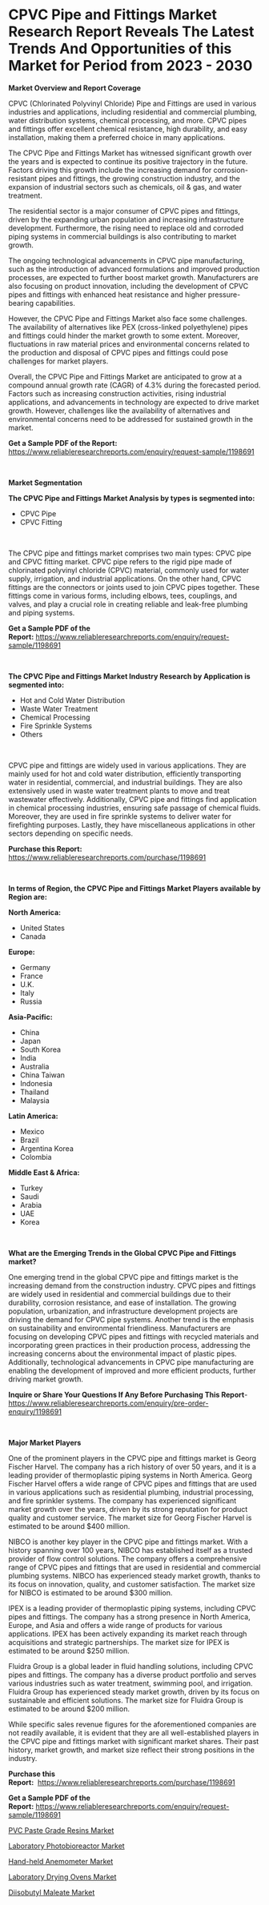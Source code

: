 <p><h1>CPVC Pipe and Fittings Market Research Report Reveals The Latest Trends And Opportunities of this Market for Period from 2023 - 2030</h1></p><p><strong>Market Overview and Report Coverage</strong></p>
<p><p>CPVC (Chlorinated Polyvinyl Chloride) Pipe and Fittings are used in various industries and applications, including residential and commercial plumbing, water distribution systems, chemical processing, and more. CPVC pipes and fittings offer excellent chemical resistance, high durability, and easy installation, making them a preferred choice in many applications.</p><p>The CPVC Pipe and Fittings Market has witnessed significant growth over the years and is expected to continue its positive trajectory in the future. Factors driving this growth include the increasing demand for corrosion-resistant pipes and fittings, the growing construction industry, and the expansion of industrial sectors such as chemicals, oil & gas, and water treatment.</p><p>The residential sector is a major consumer of CPVC pipes and fittings, driven by the expanding urban population and increasing infrastructure development. Furthermore, the rising need to replace old and corroded piping systems in commercial buildings is also contributing to market growth.</p><p>The ongoing technological advancements in CPVC pipe manufacturing, such as the introduction of advanced formulations and improved production processes, are expected to further boost market growth. Manufacturers are also focusing on product innovation, including the development of CPVC pipes and fittings with enhanced heat resistance and higher pressure-bearing capabilities.</p><p>However, the CPVC Pipe and Fittings Market also face some challenges. The availability of alternatives like PEX (cross-linked polyethylene) pipes and fittings could hinder the market growth to some extent. Moreover, fluctuations in raw material prices and environmental concerns related to the production and disposal of CPVC pipes and fittings could pose challenges for market players.</p><p>Overall, the CPVC Pipe and Fittings Market are anticipated to grow at a compound annual growth rate (CAGR) of 4.3% during the forecasted period. Factors such as increasing construction activities, rising industrial applications, and advancements in technology are expected to drive market growth. However, challenges like the availability of alternatives and environmental concerns need to be addressed for sustained growth in the market.</p></p>
<p><strong>Get a Sample PDF of the Report:</strong> <a href="https://www.reliableresearchreports.com/enquiry/request-sample/1198691">https://www.reliableresearchreports.com/enquiry/request-sample/1198691</a></p>
<p>&nbsp;</p>
<p><strong>Market Segmentation</strong></p>
<p><strong>The CPVC Pipe and Fittings Market Analysis by types is segmented into:</strong></p>
<p><ul><li>CPVC Pipe</li><li>CPVC Fitting</li></ul></p>
<p>&nbsp;</p>
<p><p>The CPVC pipe and fittings market comprises two main types: CPVC pipe and CPVC fitting market. CPVC pipe refers to the rigid pipe made of chlorinated polyvinyl chloride (CPVC) material, commonly used for water supply, irrigation, and industrial applications. On the other hand, CPVC fittings are the connectors or joints used to join CPVC pipes together. These fittings come in various forms, including elbows, tees, couplings, and valves, and play a crucial role in creating reliable and leak-free plumbing and piping systems.</p></p>
<p><strong>Get a Sample PDF of the Report:</strong>&nbsp;<a href="https://www.reliableresearchreports.com/enquiry/request-sample/1198691">https://www.reliableresearchreports.com/enquiry/request-sample/1198691</a></p>
<p>&nbsp;</p>
<p><strong>The CPVC Pipe and Fittings Market Industry Research by Application is segmented into:</strong></p>
<p><ul><li>Hot and Cold Water Distribution</li><li>Waste Water Treatment</li><li>Chemical Processing</li><li>Fire Sprinkle Systems</li><li>Others</li></ul></p>
<p>&nbsp;</p>
<p><p>CPVC pipe and fittings are widely used in various applications. They are mainly used for hot and cold water distribution, efficiently transporting water in residential, commercial, and industrial buildings. They are also extensively used in waste water treatment plants to move and treat wastewater effectively. Additionally, CPVC pipe and fittings find application in chemical processing industries, ensuring safe passage of chemical fluids. Moreover, they are used in fire sprinkle systems to deliver water for firefighting purposes. Lastly, they have miscellaneous applications in other sectors depending on specific needs.</p></p>
<p><strong>Purchase this Report:</strong>&nbsp; <a href="https://www.reliableresearchreports.com/purchase/1198691">https://www.reliableresearchreports.com/purchase/1198691</a></p>
<p>&nbsp;</p>
<p><strong>In terms of Region, the CPVC Pipe and Fittings Market Players available by Region are:</strong></p>
<p>
    <p> <strong> North America: </strong>
        <ul>
            <li>United States</li>
            <li>Canada</li>
        </ul>
        </p> 
    <p> <strong> Europe: </strong>
        <ul>
            <li>Germany</li>
            <li>France</li>
            <li>U.K.</li>
            <li>Italy</li>
            <li>Russia</li>
        </ul>
        </p> 
    <p> <strong> Asia-Pacific: </strong>
        <ul>
            <li>China</li>
            <li>Japan</li>
            <li>South Korea</li>
            <li>India</li>
            <li>Australia</li>
            <li>China Taiwan</li>
            <li>Indonesia</li>
            <li>Thailand</li>
            <li>Malaysia</li>
        </ul>
        </p> 
    <p> <strong> Latin America: </strong>
        <ul>
            <li>Mexico</li>
            <li>Brazil</li>
            <li>Argentina Korea</li>
            <li>Colombia</li>
        </ul>
        </p> 
    <p> <strong> Middle East & Africa: </strong>
        <ul>
            <li>Turkey</li>
            <li>Saudi</li>
            <li>Arabia</li>
            <li>UAE</li>
            <li>Korea</li>
        </ul>
    </p>
    </p>
<p>&nbsp;</p>
<p><strong>What are the Emerging Trends in the Global CPVC Pipe and Fittings market?</strong></p>
<p><p>One emerging trend in the global CPVC pipe and fittings market is the increasing demand from the construction industry. CPVC pipes and fittings are widely used in residential and commercial buildings due to their durability, corrosion resistance, and ease of installation. The growing population, urbanization, and infrastructure development projects are driving the demand for CPVC pipe systems. Another trend is the emphasis on sustainability and environmental friendliness. Manufacturers are focusing on developing CPVC pipes and fittings with recycled materials and incorporating green practices in their production process, addressing the increasing concerns about the environmental impact of plastic pipes. Additionally, technological advancements in CPVC pipe manufacturing are enabling the development of improved and more efficient products, further driving market growth.</p></p>
<p><strong>Inquire or Share Your Questions If Any Before Purchasing This Report</strong>- <a href="https://www.reliableresearchreports.com/enquiry/pre-order-enquiry/1198691">https://www.reliableresearchreports.com/enquiry/pre-order-enquiry/1198691</a></p>
<p>&nbsp;</p>
<p><strong>Major Market Players</strong></p>
<p><p>One of the prominent players in the CPVC pipe and fittings market is Georg Fischer Harvel. The company has a rich history of over 50 years, and it is a leading provider of thermoplastic piping systems in North America. Georg Fischer Harvel offers a wide range of CPVC pipes and fittings that are used in various applications such as residential plumbing, industrial processing, and fire sprinkler systems. The company has experienced significant market growth over the years, driven by its strong reputation for product quality and customer service. The market size for Georg Fischer Harvel is estimated to be around $400 million.</p><p>NIBCO is another key player in the CPVC pipe and fittings market. With a history spanning over 100 years, NIBCO has established itself as a trusted provider of flow control solutions. The company offers a comprehensive range of CPVC pipes and fittings that are used in residential and commercial plumbing systems. NIBCO has experienced steady market growth, thanks to its focus on innovation, quality, and customer satisfaction. The market size for NIBCO is estimated to be around $300 million.</p><p>IPEX is a leading provider of thermoplastic piping systems, including CPVC pipes and fittings. The company has a strong presence in North America, Europe, and Asia and offers a wide range of products for various applications. IPEX has been actively expanding its market reach through acquisitions and strategic partnerships. The market size for IPEX is estimated to be around $250 million.</p><p>Fluidra Group is a global leader in fluid handling solutions, including CPVC pipes and fittings. The company has a diverse product portfolio and serves various industries such as water treatment, swimming pool, and irrigation. Fluidra Group has experienced steady market growth, driven by its focus on sustainable and efficient solutions. The market size for Fluidra Group is estimated to be around $200 million.</p><p>While specific sales revenue figures for the aforementioned companies are not readily available, it is evident that they are all well-established players in the CPVC pipe and fittings market with significant market shares. Their past history, market growth, and market size reflect their strong positions in the industry.</p></p>
<p><strong>Purchase this Report:</strong>&nbsp;&nbsp;<a href="https://www.reliableresearchreports.com/purchase/1198691">https://www.reliableresearchreports.com/purchase/1198691</a></p>
<p></p>
<p><strong>Get a Sample PDF of the Report:</strong>&nbsp;<a href="https://www.reliableresearchreports.com/enquiry/request-sample/1198691">https://www.reliableresearchreports.com/enquiry/request-sample/1198691</a></p>
<p><p><a href="https://www.linkedin.com/pulse/pvc-paste-grade-resins-market-size-growth-forecast-from-nkmwe/">PVC Paste Grade Resins Market</a></p><p><a href="https://medium.com/@donaldmendez2018/decoding-laboratory-photobioreactor-market-metrics-market-share-trends-and-growth-patterns-96d761c0986d">Laboratory Photobioreactor Market</a></p><p><a href="https://www.linkedin.com/pulse/hand-held-anemometer-market-share-amp-new-trends-analysis-eycce/">Hand-held Anemometer Market</a></p><p><a href="https://medium.com/@randyrose31/decoding-laboratory-drying-ovens-market-metrics-market-share-trends-and-growth-patterns-be605621e15f">Laboratory Drying Ovens Market</a></p><p><a href="https://www.linkedin.com/pulse/diisobutyl-maleate-market-challenges-opportunities-jswbe/">Diisobutyl Maleate Market</a></p></p>